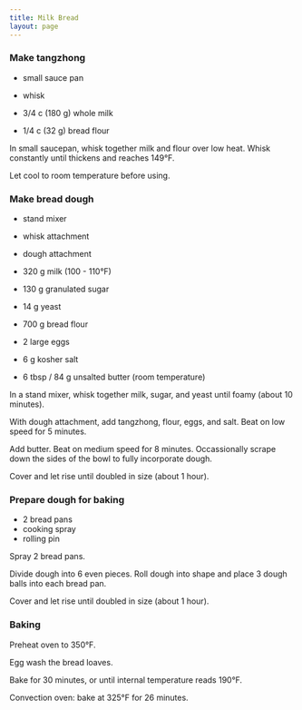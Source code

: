 ```yaml
---
title: Milk Bread
layout: page
---
```


### Make tangzhong

- small sauce pan
- whisk

- 3/4 c (180 g) whole milk
- 1/4 c (32 g) bread flour

In small saucepan, whisk together milk and flour over low heat. Whisk constantly until thickens and reaches 149°F.

Let cool to room temperature before using.

### Make bread dough

- stand mixer
- whisk attachment
- dough attachment

- 320 g milk (100 - 110°F)
- 130 g granulated sugar
- 14 g yeast
- 700 g bread flour
- 2 large eggs
- 6 g kosher salt
- 6 tbsp / 84 g unsalted butter (room temperature)

In a stand mixer, whisk together milk, sugar, and yeast until foamy (about 10 minutes).

With dough attachment, add tangzhong, flour, eggs, and salt. Beat on low speed for 5 minutes. 

Add butter. Beat on medium speed for 8 minutes. Occassionally scrape down the sides of the bowl to fully incorporate dough.

Cover and let rise until doubled in size (about 1 hour).

### Prepare dough for baking

- 2 bread pans
- cooking spray
- rolling pin

Spray 2 bread pans.

Divide dough into 6 even pieces. Roll dough into shape and place 3 dough balls into each bread pan.

Cover and let rise until doubled in size (about 1 hour).

### Baking

Preheat oven to 350°F.

Egg wash the bread loaves.

Bake for 30 minutes, or until internal temperature reads 190°F.

Convection oven: bake at 325°F for 26 minutes.

